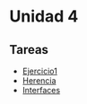 # Unidad 4
## Tareas
- [Ejercicio1](tareas/ejercicio1/)
- [Herencia](tareas/Herencia/)
- [Interfaces](tareas/Interfaces/)